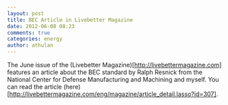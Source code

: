 ```yaml
---
layout: post
title: BEC Article in Livebetter Magazine
date: 2012-06-08 08:23
comments: true
categories: energy
author: athulan
---
```

The June issue of the (Livebetter Magazine)[http://livebettermagazine.com] features an article about the BEC standard by Ralph Resnick from the National Center for Defense Manufacturing and Machining and myself. You can read the article (here)[http://livebettermagazine.com/eng/magazine/article_detail.lasso?id=307].